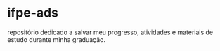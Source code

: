 # ifpe-ads
repositório dedicado a salvar meu progresso, atividades e materiais de estudo durante minha graduação. 


